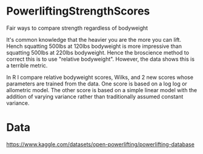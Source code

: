 # PowerliftingStrengthScores
Fair ways to compare strength regardless of bodyweight

It's common knowledge that the heavier you are the more you can lift. Hench squatting 500lbs at 120lbs bodyweight is more impressive than squatting 500lbs at 220lbs bodyweight. Hence the broscience method to correct this is to use "relative bodyweight". However, the data shows this is a terrible metric.

In R I compare relative bodyweight scores, Wilks, and 2 new scores whose parameters are trained from the data. One score is based on a log log or allometric model. The other score is based on a simple linear model with the addition of varying variance rather than traditionally assumed constant variance.

# Data

https://www.kaggle.com/datasets/open-powerlifting/powerlifting-database

